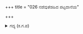 +++
title = "026 ನಡೆವುತೆಡಹಿದ ಪಟ್ಟದಾನೆಯ"

+++

<details><summary>ಗದ್ಯ (ಕ.ಗ.ಪ) </summary>

26. "ನಡೆಯುತ್ತಾ ಎಡವಿದ ಪಟ್ಟದಾನೆಯನ್ನು ಚುರುಕುಗೊಳಿಸಲು ಹೊಡೆಯುವರೆ ? ಸ್ವಾಮಿ..... ಈ ರಾತ್ರಿಯ ಯುದ್ಧ ನಮ್ಮ ಪಾಲಿಗೆ ಕಷ್ಟದ್ದು.  ರಾಕ್ಷಸರಿಗೆ ಇದೇ ನಡುಹಗಲು. ಯಾವುದೇ ಸಮಯದಲ್ಲಿ ಶಿವನನ್ನೂ  ಗಣಿಸದ  ಪರಾಕ್ರಮಿಗಳು ನಿನ್ನವರು. ಕೆಟ್ಟ ಮಾತುಗಳನ್ನಾಡಿ ನೋಯಿಸಲೇತಕ್ಕೆ ?" ಎಂದು ಕರ್ಣನು ರಾಜನಾದ ದುರ್ಯೋಧನನಿಗೆ ಹೇಳಿದನು.
</details>
